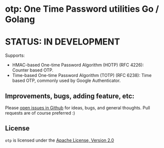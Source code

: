 # otp: One Time Password utilities Go / Golang

# STATUS: IN DEVELOPMENT

Supports:

* HMAC-based One-time Password Algorithm (HOTP) (RFC 4226): Counter based OTP.
* Time-based One-time Password Algorithm (TOTP) (RFC 6238): Time based OTP, commonly used by Google Authenticator.

## Improvements, bugs, adding feature, etc:

Please [open issues in Github](https://github.com/pquerna/otp/issues) for ideas, bugs, and general thoughts.  Pull requests are of course preferred :)

## License

`otp` is licensed under the [Apache License, Version 2.0](./LICENSE)
